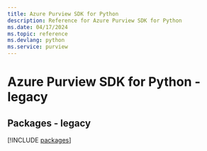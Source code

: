 ```yaml
---
title: Azure Purview SDK for Python
description: Reference for Azure Purview SDK for Python
ms.date: 04/17/2024
ms.topic: reference
ms.devlang: python
ms.service: purview
---
```

# Azure Purview SDK for Python - legacy
## Packages - legacy
[!INCLUDE [packages](purview-index.md)]